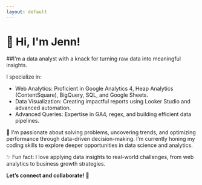 ```yaml
---
layout: default
---
```


# 👋 Hi, I'm Jenn!

##I'm a data analyst with a knack for turning raw data into meaningful insights. 

I specialize in:

- Web Analytics: Proficient in Google Analytics 4, Heap Analytics (ContentSquare), BigQuery, SQL, and Google Sheets.
- Data Visualization: Creating impactful reports using Looker Studio and advanced automation.
- Advanced Queries: Expertise in GA4, regex, and building efficient data pipelines.
  
🌟 I'm passionate about solving problems, uncovering trends, and optimizing performance through data-driven decision-making. I’m currently honing my coding skills to explore deeper opportunities in data science and analytics.

✨ Fun fact: I love applying data insights to real-world challenges, from web analytics to business growth strategies.

**Let’s connect and collaborate!** 🚀

